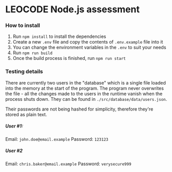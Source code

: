 # LEOCODE Node.js assessment

### How to install
1. Run `npm install` to install the dependencies
2. Create a new `.env` file and copy the contents of `.env.example` file into it
3. You can change the environment variables in the `.env` to suit your needs
4. Run `npm run build`
5. Once the build process is finished, run `npm run start`

### Testing details
There are currently two users in the "database" which is a single file loaded into the memory at the start of the program. The program never overwrites the file - all the changes made to the users in the runtime vanish when the process shuts down. They can be found in `./src/database/data/users.json`.

Their passwords are not being hashed for simplicity, therefore they're stored as plain text.

##### User #1:
Email: `john.doe@email.example`
Password: `123123`

##### User #2
Email: `chris.baker@email.example`
Password: `verysecure999`